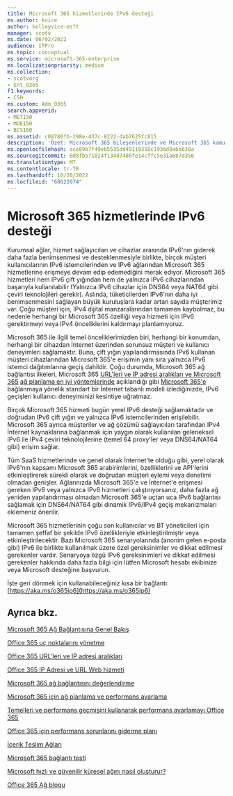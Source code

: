 ```yaml
---
title: Microsoft 365 hizmetlerinde IPv6 desteği
ms.author: kvice
author: kelleyvice-msft
manager: scotv
ms.date: 06/02/2022
audience: ITPro
ms.topic: conceptual
ms.service: microsoft-365-enterprise
ms.localizationpriority: medium
ms.collection:
- scotvorg
- Ent_O365
f1.keywords:
- CSH
ms.custom: Adm_O365
search.appverid:
- MET150
- MOE150
- BCS160
ms.assetid: c08786fb-298e-437c-8222-dab7625fc815
description: 'Özet: Microsoft 365 bileşenlerinde ve Microsoft 365 kamu tekliflerinde IPv6 desteğini açıklar.'
ms.openlocfilehash: ace89b7f49eb5535dd49119358c1936d8a6b638a
ms.sourcegitcommit: 0d8fb571024f134d7480fe14cffc5e31a687d356
ms.translationtype: MT
ms.contentlocale: tr-TR
ms.lasthandoff: 10/20/2022
ms.locfileid: "68623974"
---
```

# <a name="ipv6-support-in-microsoft-365-services"></a>Microsoft 365 hizmetlerinde IPv6 desteği

Kurumsal ağlar, hizmet sağlayıcıları ve cihazlar arasında IPv6'nın giderek daha fazla benimsenmesi ve desteklenmesiyle birlikte, birçok müşteri kullanıcılarının IPv6 istemcilerinden ve IPv6 ağlarından Microsoft 365 hizmetlerine erişmeye devam edip edemediğini merak ediyor. Microsoft 365 hizmetleri hem IPv6 çift yığından hem de yalnızca IPv6 cihazlarından başarıyla kullanılabilir (Yalnızca IPv6 cihazlar için DNS64 veya NAT64 gibi çeviri teknolojileri gerekir). Aslında, tüketicilerden IPv6'nın daha iyi benimsenmesini sağlayan büyük kuruluşlara kadar artan sayıda müşterimiz var. Çoğu müşteri için, IPv4 dijital manzaralarından tamamen kaybolmaz, bu nedenle herhangi bir Microsoft 365 özelliği veya hizmeti için IPv6 gerektirmeyi veya IPv4 önceliklerini kaldırmayı planlamıyoruz.

Microsoft 365 ile ilgili temel önceliklerimizden biri, herhangi bir konumdan, herhangi bir cihazdan İnternet üzerinden sorunsuz müşteri ve kullanıcı deneyimleri sağlamaktır. Buna, çift yığın yapılandırmasında IPv6 kullanan müşteri cihazlarından Microsoft 365'e erişimin yanı sıra yalnızca IPv6 istemci dağıtımlarına geçiş dahildir. Çoğu durumda, Microsoft 365 ağ bağlantısı ilkeleri, Microsoft 365 [URL'leri ve IP adresi aralıkları ve Microsoft 365](urls-and-ip-address-ranges.md) [ağ planlama en iyi yöntemlerinde](network-and-migration-planning.md#best-practices-for-network-planning-and-improving-migration-performance-for-office-365) açıklandığı gibi [Microsoft 365'e](microsoft-365-network-connectivity-principles.md) bağlanmaya yönelik standart bir İnternet tabanlı modeli izlediğinizde, IPv6 geçişleri kullanıcı deneyiminizi kesintiye uğratmaz.

Birçok Microsoft 365 hizmeti bugün yerel IPv6 desteği sağlamaktadır ve doğrudan IPv6 çift yığın ve yalnızca IPv6 istemcilerinden erişilebilir. Microsoft 365 ayrıca müşteriler ve ağ çözümü sağlayıcıları tarafından IPv4 İnternet kaynaklarına bağlanmak için yaygın olarak kullanılan geleneksel IPv6 ile IPv4 çeviri teknolojilerine (temel 64 proxy'ler veya DNS64/NAT64 gibi) erişim sağlar.

Tüm SaaS hizmetlerinde ve genel olarak İnternet'te olduğu gibi, yerel olarak IPv6'nın kapsamı Microsoft 365 arabirimlerini, özelliklerini ve API'lerini etkinleştirerek sürekli olarak ve doğrudan müşteri eylemi veya denetimi olmadan genişler. Ağlarınızda Microsoft 365'e ve İnternet'e erişmesi gereken IPv6 veya yalnızca IPv6 hizmetleri çalıştırıyorsanız, daha fazla ağ yeniden yapılandırması olmadan Microsoft 365'e uçtan uca IPv6 bağlantısı sağlamak için DNS64/NAT64 gibi dinamik IPv6/IPv4 geçiş mekanizmaları eklemeniz önerilir.

Microsoft 365 hizmetlerinin çoğu son kullanıcılar ve BT yöneticileri için tamamen şeffaf bir şekilde IPv6 özellikleriyle etkinleştirilmiştir veya etkinleştirilecektir. Bazı Microsoft 365 senaryolarında (anonim gelen e-posta gibi) IPv6 ile birlikte kullanılmak üzere özel gereksinimler ve dikkat edilmesi gerekenler vardır. Senaryoya özgü IPv6 gereksinimleri ve dikkat edilmesi gerekenler hakkında daha fazla bilgi için lütfen Microsoft hesabı ekibinize veya Microsoft desteğine başvurun.

İşte geri dönmek için kullanabileceğiniz kısa bir bağlantı: [https://aka.ms/o365ip6](https://aka.ms/o365ip6)

## <a name="see-also"></a>Ayrıca bkz.

[Microsoft 365 Ağ Bağlantısına Genel Bakış](microsoft-365-networking-overview.md)

[Office 365 uç noktalarını yönetme](managing-office-365-endpoints.md)

[Office 365 URL'leri ve IP adresi aralıkları](urls-and-ip-address-ranges.md)

[Office 365 IP Adresi ve URL Web hizmeti](microsoft-365-ip-web-service.md)

[Microsoft 365 ağ bağlantısını değerlendirme](assessing-network-connectivity.md)

[Microsoft 365 için ağ planlama ve performans ayarlama](network-planning-and-performance.md)

[Temelleri ve performans geçmişini kullanarak performans ayarlamayı Office 365](performance-tuning-using-baselines-and-history.md)

[Office 365 için performans sorunlarını giderme planı](performance-troubleshooting-plan.md)

[İçerik Teslim Ağları](content-delivery-networks.md)

[Microsoft 365 bağlantı testi](https://aka.ms/netonboard)

[Microsoft hızlı ve güvenilir küresel ağını nasıl oluşturur?](https://azure.microsoft.com/blog/how-microsoft-builds-its-fast-and-reliable-global-network/)

[Office 365 Ağ blogu](https://techcommunity.microsoft.com/t5/Office-365-Networking/bd-p/Office365Networking)
